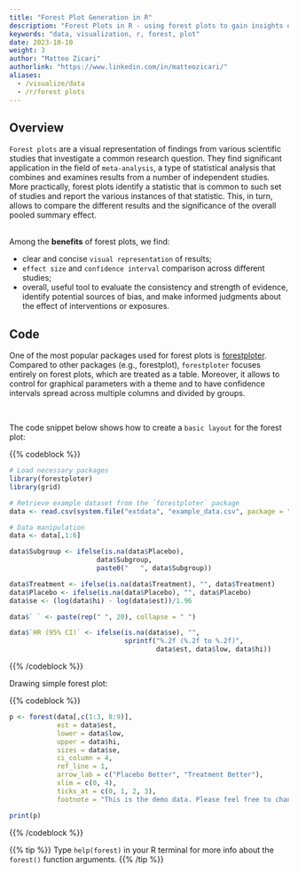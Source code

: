 ```yaml
---
title: "Forest Plot Generation in R"
description: "Forest Plots in R - using forest plots to gain insights on your data"
keywords: "data, visualization, r, forest, plot"
date: 2023-10-10
weight: 3
author: "Matteo Zicari"
authorlink: "https://www.linkedin.com/in/matteozicari/"
aliases:
  - /visualize/data
  - /r/forest plots
---
```


## Overview

`Forest plots` are a visual representation of findings from various scientific studies that investigate a common research question. They find significant application in the field of `meta-analysis`, a type of statistical analysis that combines and examines results from a number of independent studies. 
More practically, forest plots identify a statistic that is common to such set of studies and report the various instances of that statistic. This, in turn, allows to compare the different results and the significance of the overall pooled summary effect. <br/>
<br/>

Among the **benefits** of forest plots, we find:

* clear and concise `visual representation` of results;
* `effect size` and `confidence interval` comparison across different studies;
* overall, useful tool to evaluate the consistency and strength of evidence, identify potential sources of bias, 
  and make informed judgments about the effect of interventions or exposures.


## Code 

One of the most popular packages used for forest plots is [forestploter](https://cran.r-project.org/web/packages/forestploter/vignettes/forestploter-intro.html). Compared to other packages (e.g., forestplot), `forestploter` focuses entirely on forest plots, which are treated as a table. Moreover, it allows to control for graphical parameters with a theme and to have confidence intervals spread across multiple columns and divided by groups.

<br/>

The code snippet below shows how to create a `basic layout` for the forest plot:

{{% codeblock %}}
```R
# Load necessary packages
library(forestploter)
library(grid)

# Retrieve example dataset from the `forestploter` package
data <- read.csv(system.file("extdata", "example_data.csv", package = "forestploter"))

# Data manipulation
data <- data[,1:6]

data$Subgroup <- ifelse(is.na(data$Placebo), 
                      data$Subgroup,
                      paste0("   ", data$Subgroup))

data$Treatment <- ifelse(is.na(data$Treatment), "", data$Treatment)
data$Placebo <- ifelse(is.na(data$Placebo), "", data$Placebo)
data$se <- (log(data$hi) - log(data$est))/1.96

data$` ` <- paste(rep(" ", 20), collapse = " ")

data$`HR (95% CI)` <- ifelse(is.na(data$se), "",
                             sprintf("%.2f (%.2f to %.2f)",
                                     data$est, data$low, data$hi))

```
{{% /codeblock %}}

Drawing simple forest plot:

{{% codeblock %}}
```R
p <- forest(data[,c(1:3, 8:9)],
            est = data$est,
            lower = data$low, 
            upper = data$hi,
            sizes = data$se,
            ci_column = 4,
            ref_line = 1,
            arrow_lab = c("Placebo Better", "Treatment Better"),
            xlim = c(0, 4),
            ticks_at = c(0, 1, 2, 3),
            footnote = "This is the demo data. Please feel free to change\nanything you want.")

print(p)

```
{{% /codeblock %}}


{{% tip %}}
Type `help(forest)` in your R terminal for more info about the `forest()` function arguments.
{{% /tip %}}


